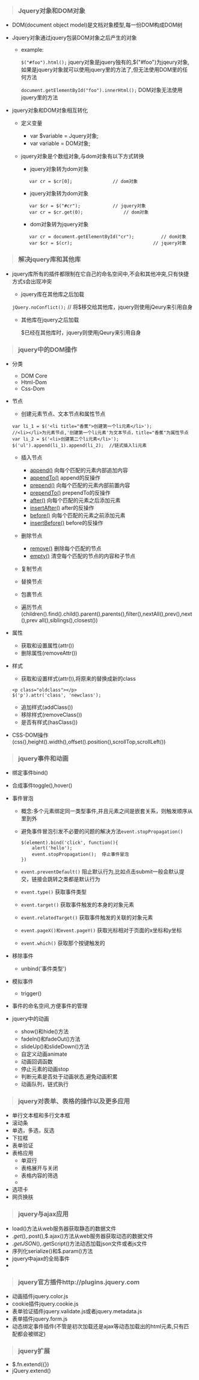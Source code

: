 > ### Jquery对象和DOM对象

* DOM(document object model)是文档对象模型,每一份DOM构成DOM树
* Jquery对象通过jquery包装DOM对象之后产生的对象
  
  - example:
  
    `$("#foo").html();`  jquery对象是jquery独有的,$("#foo")为jqeury对象,如果是jquery对象就可以使用jquery里的方法了,但无法使用DOM里的任何方法
    
    `document.getElementById("foo").innerHtml();`  DOM对象无法使用jquery里的方法
    
* jquery对象和DOM对象相互转化

  - 定义变量
  
    - var $variable = Jquery对象;
    - var variable =  DOM对象;
    
  - jquery对象是个数组对象,与dom对象有以下方式转换
  
    - jquery对象转为dom对象
    ```var $cr = $("#cr");            // jquery对象
       var cr = $cr[0];               // dom对象
    ```
    - jquery对象转为dom对象
    ```
       var $cr = $("#cr");            // jquery对象
       var cr = $cr.get(0);               // dom对象
    ```
    - dom对象转为jquery对象
    ```
       var cr = document.getElementById("cr");          // dom对象
       var $cr = $(cr);                              // jquery对象
    ```
    
> ### 解决jquery库和其他库

* jquery库所有的插件都限制在它自己的命名空间中,不会和其他冲突,只有快捷方式`$`会出现冲突

  - jquery库在其他库之后加载
  
   `jQuery.noConflict();`   // 将$移交给其他库，jquery则使用jQeury来引用自身
   
  - 其他库在jquery之后加载
  
    $已经在其他库时，jquery则使用jQeury来引用自身
    
> ### jquery中的DOM操作

* 分类
  - DOM Core
  - Html-Dom 
  - Css-Dom 
  
* 节点
  - 创建元素节点、文本节点和属性节点
  ```
  var li_1 = $('<li title="香蕉">创建第一个li元素</li>');          //<li></li>为元素节点,'创建第一个li元素'为文本节点，title="香蕉"为属性节点
  var li_2 = $('<li>创建第二个li元素</li>');
  $('ul').append(li_1).append(li_2);  //链式插入li元素
  ```
  
  - 插入节点
  
    - [append()](http://jquery.cuishifeng.cn/append.html)  向每个匹配的元素内部追加内容 
    - [appendTo()](http://jquery.cuishifeng.cn/appendTo.html)  append的反操作
    - [prepend()](http://jquery.cuishifeng.cn/prepend.html)     向每个匹配的元素内部前置内容
    - [prependTo()](http://jquery.cuishifeng.cn/prependTo.html)   prependTo的反操作
    - [after()](http://jquery.cuishifeng.cn/after.html)     向每个匹配的元素之后添加元素
    - [insertAfter()](http://jquery.cuishifeng.cn/insertAfter.html)     after的反操作
    - [before()](http://jquery.cuishifeng.cn/before.html)            向每个匹配的元素之前添加元素
    - [insertBefore()](http://jquery.cuishifeng.cn/insertBefore.html)     before的反操作
  
  - 删除节点
  
    - [remove()](http://jquery.cuishifeng.cn/remove.html)   删除每个匹配的节点
    - [empty()](http://jquery.cuishifeng.cn/empty.html)    清空每个匹配的节点的内容和子节点
    
  - 复制节点
  - 替换节点
  - 包裹节点
  - 遍历节点(children().find().child().parent(),parents(),filter(),nextAll(),prev(),next(),prev
  all(),siblings(),closest())

* 属性

  - 获取和设置属性(attr())
  - 删除属性(removeAttr())

* 样式
  
  - 获取和设置样式(attr()),将原来的替换成新的class
  ```
  <p class="oldclass"></p>
  $('p').attr('class', 'newclass');
  ```
  
  - 追加样式(addClass())
  - 移除样式(removeClass())
  - 是否有样式(hasClass())
  
* CSS-DOM操作(css(),height().width(),offset().position(),scrollTop,scrollLeft())

> ### jquery事件和动画

* 绑定事件bind()
* 合成事件toggle(),hover()
* 事件冒泡
  
  - 概念:多个元素绑定同一类型事件,并且元素之间是嵌套关系，则触发顺序从里到外
  - 避免事件冒泡引发不必要的问题的解决方法`event.stopPropagation()`
  
    ```
    $(element).bind('click', function(){
        alert('hello');  
        event.stopPropagation();  停止事件冒泡
    })
    ```
  - `event.preventDefault()` 阻止默认行为,比如点击submit一般会默认提交，链接会跳转之类都是默认行为
  - `event.type()` 获取事件类型
  - `event.target()` 获取事件触发的本身的对象元素
  - `event.relatedTarget()` 获取事件触发的关联的对象元素
  - `event.pageX()和event.pageY()`  获取光标相对于页面的x坐标和y坐标
  - `event.which()` 获取那个按键触发的
* 移除事件
  - unbind('事件类型')
  
* 模拟事件
  - trigger()
    
* 事件的命名空间,方便事件的管理

* jquery中的动画

  - show()和hide()方法
  - fadeIn()和fadeOut()方法
  - slideUp()和slideDown()方法
  - 自定义动画animate
  - 动画回调函数
  - 停止元素的动画stop
  - 判断元素是否处于动画状态,避免动画积累
  - 动画队列，链式执行
  
> ### jquery对表单、表格的操作以及更多应用

  - 单行文本框和多行文本框
  - 滚动条
  - 单选，多选，反选
  - 下拉框
  - 表单验证
  - 表格应用
    - 单双行
    - 表格展开与关闭
    - 表格内容的筛选
    - 
  - 选项卡
  - 网页换肤
  
> ### jquery与ajax应用

  - load()方法从web服务器获取静态的数据文件
  - $.get(),$.post(),$.ajax()方法从web服务器获取动态的数据文件
  - $.getJSON(),$.getScript()方法动态加载json文件或者js文件
  - 序列化serialize()和$.param()方法
  - jquery中ajax的全局事件
  - 
  
> ### jquery官方插件http://plugins.jquery.com

  - 动画插件jquery.color.js
  - cookie插件jquery.cookie.js
  - 表单验证插件jquery.validate.js或者jquery.metadata.js
  - 表单插件jquery.form.js
  - 动态绑定事件插件(不管是初次加载还是ajax等动态加载出的html元素,只有匹配都会被绑定)
 
> ### jquery扩展

  - $.fn.extend({})
  - jQuery.extend()
 
  
 

  
